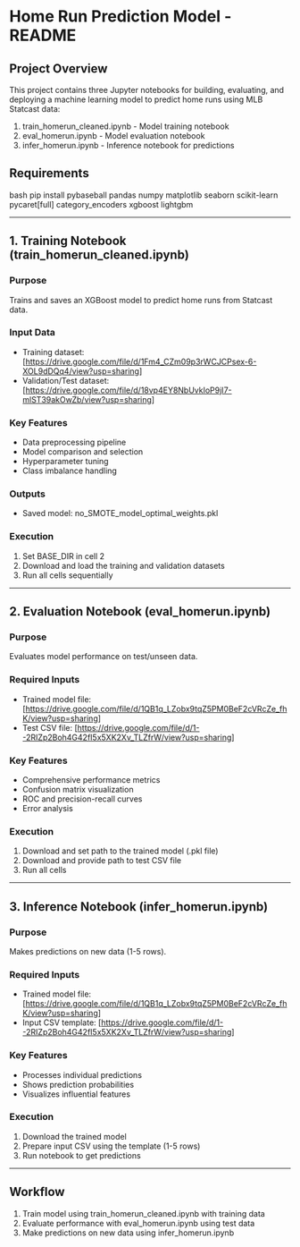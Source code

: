 # Home Run Prediction Model - README

## Project Overview
This project contains three Jupyter notebooks for building, evaluating, and deploying a machine learning model to predict home runs using MLB Statcast data:

1. train_homerun_cleaned.ipynb - Model training notebook
2. eval_homerun.ipynb - Model evaluation notebook 
3. infer_homerun.ipynb - Inference notebook for predictions

## Requirements
bash
pip install pybaseball pandas numpy matplotlib seaborn scikit-learn pycaret[full] category_encoders xgboost lightgbm


---

## 1. Training Notebook (train_homerun_cleaned.ipynb)

### Purpose
Trains and saves an XGBoost model to predict home runs from Statcast data.

### Input Data
- Training dataset: [https://drive.google.com/file/d/1Fm4_CZm09p3rWCJCPsex-6-XOL9dDQq4/view?usp=sharing]
- Validation/Test dataset: [https://drive.google.com/file/d/18vp4EY8NbUvkIoP9jI7-mlST39akOwZb/view?usp=sharing]

### Key Features
- Data preprocessing pipeline
- Model comparison and selection
- Hyperparameter tuning
- Class imbalance handling

### Outputs
- Saved model: no_SMOTE_model_optimal_weights.pkl

### Execution
1. Set BASE_DIR in cell 2
2. Download and load the training and validation datasets
3. Run all cells sequentially

---

## 2. Evaluation Notebook (eval_homerun.ipynb)

### Purpose
Evaluates model performance on test/unseen data.

### Required Inputs
- Trained model file: [https://drive.google.com/file/d/1QB1q_LZobx9tqZ5PM0BeF2cVRcZe_fhK/view?usp=sharing]
- Test CSV file: [https://drive.google.com/file/d/1--2RIZp2Boh4G42fI5x5XK2Xv_TLZfrW/view?usp=sharing]

### Key Features
- Comprehensive performance metrics
- Confusion matrix visualization
- ROC and precision-recall curves
- Error analysis

### Execution
1. Download and set path to the trained model (.pkl file)
2. Download and provide path to test CSV file
3. Run all cells

---

## 3. Inference Notebook (infer_homerun.ipynb) 

### Purpose
Makes predictions on new data (1-5 rows).

### Required Inputs
- Trained model file: [https://drive.google.com/file/d/1QB1q_LZobx9tqZ5PM0BeF2cVRcZe_fhK/view?usp=sharing]
- Input CSV template: [https://drive.google.com/file/d/1--2RIZp2Boh4G42fI5x5XK2Xv_TLZfrW/view?usp=sharing]

### Key Features
- Processes individual predictions
- Shows prediction probabilities
- Visualizes influential features

### Execution
1. Download the trained model
2. Prepare input CSV using the template (1-5 rows)
3. Run notebook to get predictions

---

## Workflow
1. Train model using train_homerun_cleaned.ipynb with training data
2. Evaluate performance with eval_homerun.ipynb using test data
3. Make predictions on new data using infer_homerun.ipynb
